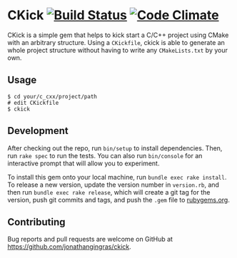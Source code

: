 # CKick [![Build Status](https://travis-ci.org/jonathangingras/ckick.svg?branch=master)](https://travis-ci.org/jonathangingras/ckick) [![Code Climate](https://codeclimate.com/github/jonathangingras/ckick/badges/gpa.svg)](https://codeclimate.com/github/jonathangingras/ckick)

CKick is a simple gem that helps to kick start a C/C++ project using CMake with an arbitrary structure.
Using a `CKickfile`, ckick is able to generate an whole project structure without having to write any `CMakeLists.txt` by your own.

## Usage

    $ cd your/c_cxx/project/path
    # edit CKickfile
    $ ckick

## Development

After checking out the repo, run `bin/setup` to install dependencies. Then, run `rake spec` to run the tests. You can also run `bin/console` for an interactive prompt that will allow you to experiment.

To install this gem onto your local machine, run `bundle exec rake install`. To release a new version, update the version number in `version.rb`, and then run `bundle exec rake release`, which will create a git tag for the version, push git commits and tags, and push the `.gem` file to [rubygems.org](https://rubygems.org).

## Contributing

Bug reports and pull requests are welcome on GitHub at https://github.com/jonathangingras/ckick.
